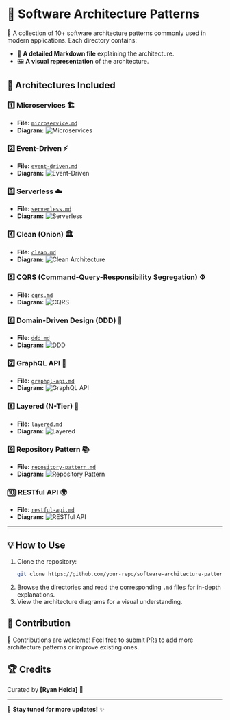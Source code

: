 # 📂 Software Architecture Patterns
🚀 A collection of 10+ software architecture patterns commonly used in modern applications. Each directory contains:
- 📜 **A detailed Markdown file** explaining the architecture.
- 🖼️ **A visual representation** of the architecture.

## 📌 Architectures Included
### 1️⃣ Microservices 🏗️
- **File:** [`microservice.md`](./_Microservice/microservice.md)
- **Diagram:** ![Microservices](./_Microservice/microservice.webp)

### 2️⃣ Event-Driven ⚡
- **File:** [`event-driven.md`](./_Event-Driven/event-driven.md)
- **Diagram:** ![Event-Driven](./_Event-Driven/event-driven.webp)

### 3️⃣ Serverless ☁️
- **File:** [`serverless.md`](./_Serverless/serverless.md)
- **Diagram:** ![Serverless](./_Serverless/serverless.webp)

### 4️⃣ Clean (Onion) 🏛️
- **File:** [`clean.md`](./Clean(Onion)/clean.md)
- **Diagram:** ![Clean Architecture](./Clean(Onion)/clean.webp)

### 5️⃣ CQRS (Command-Query-Responsibility Segregation) ⚙️
- **File:** [`cqrs.md`](./CQRS(Command-Query-Responsibility-Segregation)/cqrs.md)
- **Diagram:** ![CQRS](./CQRS(Command-Query-Responsibility-Segregation)/cqrs.webp)

### 6️⃣ Domain-Driven Design (DDD) 📌
- **File:** [`ddd.md`](./Domain-Driven-Design(DDD)/ddd.md)
- **Diagram:** ![DDD](./Domain-Driven-Design(DDD)/ddd.webp)

### 7️⃣ GraphQL API 🔗
- **File:** [`graphql-api.md`](./GraphQL-API/graphql-api.md)
- **Diagram:** ![GraphQL API](./GraphQL-API/graphql-api.webp)

### 8️⃣ Layered (N-Tier) 🏢
- **File:** [`layered.md`](./Layered(N-Tier)/layered.md)
- **Diagram:** ![Layered](./Layered(N-Tier)/layered.webp)

### 9️⃣ Repository Pattern 📚
- **File:** [`repository-pattern.md`](./Repository-Pattern/repository-pattern.md)
- **Diagram:** ![Repository Pattern](./Repository-Pattern/repository-pattern.webp)

### 🔟 RESTful API 🌍
- **File:** [`restful-api.md`](./RESTful-API/restful-api.md)
- **Diagram:** ![RESTful API](./RESTful-API/restful-api.webp)

---
## 💡 How to Use
1. Clone the repository:
   ```bash
   git clone https://github.com/your-repo/software-architecture-patterns.git
   ```
2. Browse the directories and read the corresponding `.md` files for in-depth explanations.
3. View the architecture diagrams for a visual understanding.

## 🎯 Contribution
🚀 Contributions are welcome! Feel free to submit PRs to add more architecture patterns or improve existing ones.

## 🏆 Credits
Curated by **[Ryan Heida]** 🎉

---
📌 **Stay tuned for more updates!** ✨

